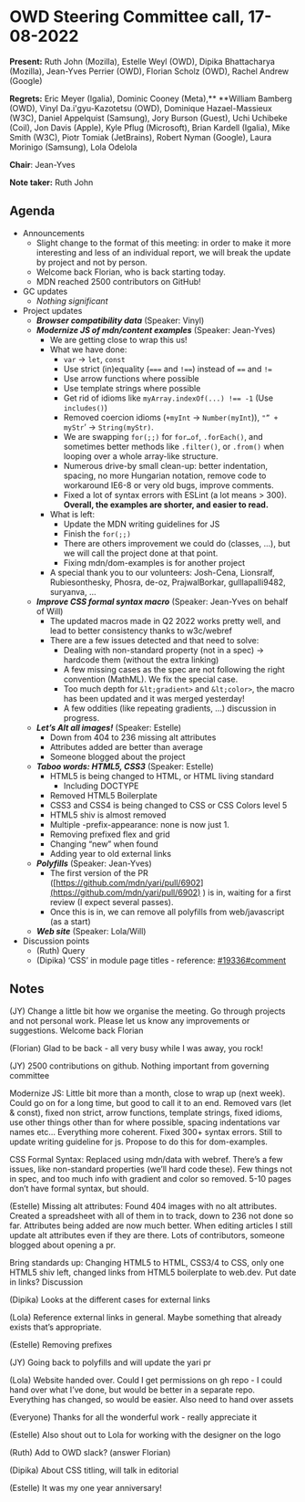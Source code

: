 # OWD Steering Committee call, 17-08-2022

**Present:** Ruth John (Mozilla), Estelle Weyl (OWD), Dipika Bhattacharya (Mozilla), Jean-Yves Perrier (OWD), Florian Scholz (OWD), Rachel Andrew (Google)

**Regrets:** Eric Meyer (Igalia),  Dominic Cooney (Meta),** **William Bamberg (OWD), Vinyl Da.i'gyu-Kazotetsu (OWD), Dominique Hazael-Massieux (W3C), Daniel Appelquist (Samsung), Jory Burson (Guest), Uchi Uchibeke (Coil), Jon Davis (Apple), Kyle Pflug (Microsoft), Brian Kardell (Igalia), Mike Smith (W3C), Piotr Tomiak (JetBrains), Robert Nyman (Google), Laura Morinigo (Samsung), Lola Odelola

**Chair**: Jean-Yves

**Note taker:** Ruth John

## Agenda

- Announcements
    - Slight change to the format of this meeting: in order to make it more interesting and less of an individual report, we will break the update by project and not by person.
    - Welcome back Florian, who is back starting today. 
    - MDN reached 2500 contributors on GitHub!
- GC updates
    - _Nothing significant_
- Project updates
    - **_Browser compatibility data_** (Speaker: Vinyl)
    - **_Modernize JS of mdn/content examples_** (Speaker: Jean-Yves)
        - We are getting close to wrap this us!
        - What we have done:
            - `var` -> `let`, `const`
            - Use strict (in)equality (`===` and `!==`) instead of `==` and `!=`
            - Use arrow functions where possible
            - Use template strings where possible
            - Get rid of idioms like `myArray.indexOf(...) !== -1` (Use `includes()`)
            - Removed coercion idioms (`+myInt` -> `Number(myInt`)), `"” + myStr`’ -> `String(myStr)`.
            - We are swapping `for(;;)` for `for…of`, `.forEach()`, and sometimes better methods like `.filter()`, or `.from()` when looping over a whole array-like structure.
            - Numerous drive-by small clean-up: better indentation, spacing, no more Hungarian notation, remove code to workaround IE6-8 or very old bugs, improve comments.
            - Fixed a lot of syntax errors with ESLint (a lot means > 300). **Overall, the examples are shorter, and easier to read.**
        - What is left:
            - Update the MDN writing guidelines for JS
            - Finish the `for(;;)`
            - There are others improvement we could do (classes, …), but we will call the project done at that point.
            - Fixing mdn/dom-examples is for another project
        - A special thank you to our volunteers: Josh-Cena, Lionsralf, Rubiesonthesky, Phosra, de-oz, PrajwalBorkar, gulllapalli9482, suryanva, …
    - **_Improve CSS formal syntax macro_** (Speaker: Jean-Yves on behalf of Will)
        - The updated macros made in Q2 2022 works pretty well, and lead to better consistency thanks to w3c/webref
        - There are a few issues detected and that need to solve:
            - Dealing with non-standard property (not in a spec) -> hardcode them (without the extra linking)
            - A few missing cases as the spec are not following the right convention (MathML). We fix the special case.
            - Too much depth for `&lt;gradient>` and `&lt;color>`, the macro has been updated and it was merged yesterday!
            - A few oddities (like repeating gradients, …) discussion in progress.
    - **_Let’s Alt all images!_** (Speaker: Estelle)
        - Down from 404 to 236 missing alt attributes
        - Attributes added are better than average
        - Someone blogged about the project
    - **_Taboo words: HTML5, CSS3_** (Speaker: Estelle)
        - HTML5 is being changed to HTML, or HTML living standard
            - Including DOCTYPE
        - Removed HTML5 Boilerplate
        - CSS3 and CSS4 is being changed to CSS or CSS Colors level 5
        - HTML5 shiv is almost removed
        - Multiple -prefix-appearance: none is now just 1.
        - Removing prefixed flex and grid
        - Changing “new” when found
        - Adding year to old external links
    - **_Polyfills_** (Speaker: Jean-Yves)
        - The first version of the PR ([https://github.com/mdn/yari/pull/6902](https://github.com/mdn/yari/pull/6902) ) is in, waiting for a first review (I expect several passes).
        - Once this is in, we can remove all polyfills from web/javascript (as a start)
    - **_Web site_** (Speaker: Lola/Will)
- Discussion points
    - (Ruth) Query
    - (Dipika) ‘CSS’ in module page titles - reference: [#19336#comment](https://github.com/mdn/content/pull/19336#issuecomment-1213750162) 

## Notes

(JY) Change a little bit how we organise the meeting. Go through projects and not personal work. Please let us know any improvements or suggestions. Welcome back Florian

(Florian) Glad to be back - all very busy while I was away, you rock!

(JY) 2500 contributions on github. Nothing important from governing committee

Modernize JS: Little bit more than a month, close to wrap up (next week). Could go on for a long time, but good to call it to an end. Removed vars (let & const), fixed non strict, arrow functions, template strings, fixed idioms, use other things other than for where possible, spacing indentations var names etc… Everything more coherent. Fixed 300+ syntax errors. Still to update writing guideline for js. Propose to do this for dom-examples.

CSS Formal Syntax: Replaced using mdn/data with webref. There’s a few issues, like non-standard properties (we’ll hard code these). Few things not in spec, and too much info with gradient and color so removed. 5-10 pages don’t have formal syntax, but should.

(Estelle) Missing alt attributes: Found 404 images with no alt attributes. Created a spreadsheet with all of them in to track, down to 236 not done so far. Attributes being added are now much better. When editing articles I still update alt attributes even if they are there. Lots of contributors, someone blogged about opening a pr.

Bring standards up: Changing HTML5 to HTML, CSS3/4 to CSS, only one HTML5 shiv left, changed links from HTML5 boilerplate to web.dev. Put date in links? Discussion

(Dipika) Looks at the different cases for external links

(Lola) Reference external links in general. Maybe something that already exists that’s appropriate.

(Estelle) Removing prefixes

(JY) Going back to polyfills and will update the yari pr

(Lola) Website handed over. Could I get permissions on gh repo - I could hand over what I’ve done, but would be better in a separate repo. Everything has changed, so would be easier. Also need to hand over assets

(Everyone) Thanks for all the wonderful work - really appreciate it

(Estelle) Also shout out to Lola for working with the designer on the logo

(Ruth) Add to OWD slack? (answer Florian)

(Dipika) About CSS titling, will talk in editorial

(Estelle) It was my one year anniversary!